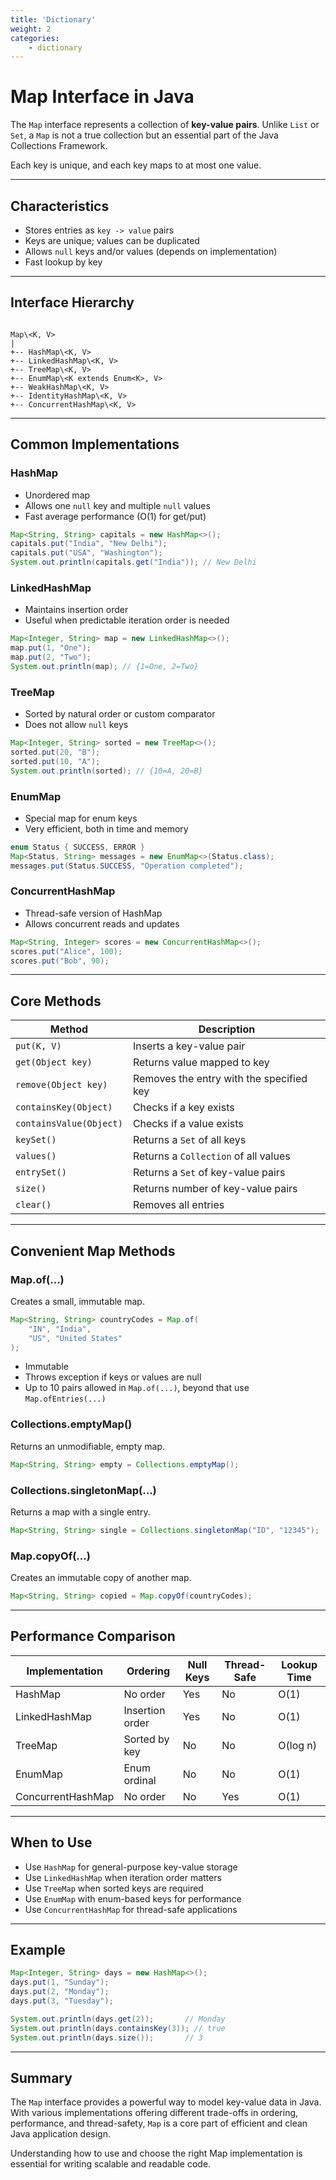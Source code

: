 ```yaml
---
title: 'Dictionary'
weight: 2
categories:
    - dictionary
---
```



# Map Interface in Java

The `Map` interface represents a collection of **key-value pairs**. Unlike `List` or `Set`, a `Map` is not a true collection but an essential part of the Java Collections Framework.

Each key is unique, and each key maps to at most one value.

---

## Characteristics

- Stores entries as `key -> value` pairs
- Keys are unique; values can be duplicated
- Allows `null` keys and/or values (depends on implementation)
- Fast lookup by key

---

## Interface Hierarchy

```

Map\<K, V>
|
+-- HashMap\<K, V>
+-- LinkedHashMap\<K, V>
+-- TreeMap\<K, V>
+-- EnumMap\<K extends Enum<K>, V>
+-- WeakHashMap\<K, V>
+-- IdentityHashMap\<K, V>
+-- ConcurrentHashMap\<K, V>

````

---

## Common Implementations

### HashMap

- Unordered map
- Allows one `null` key and multiple `null` values
- Fast average performance (O(1) for get/put)

```java
Map<String, String> capitals = new HashMap<>();
capitals.put("India", "New Delhi");
capitals.put("USA", "Washington");
System.out.println(capitals.get("India")); // New Delhi
````

### LinkedHashMap

* Maintains insertion order
* Useful when predictable iteration order is needed

```java
Map<Integer, String> map = new LinkedHashMap<>();
map.put(1, "One");
map.put(2, "Two");
System.out.println(map); // {1=One, 2=Two}
```

### TreeMap

* Sorted by natural order or custom comparator
* Does not allow `null` keys

```java
Map<Integer, String> sorted = new TreeMap<>();
sorted.put(20, "B");
sorted.put(10, "A");
System.out.println(sorted); // {10=A, 20=B}
```

### EnumMap

* Special map for enum keys
* Very efficient, both in time and memory

```java
enum Status { SUCCESS, ERROR }
Map<Status, String> messages = new EnumMap<>(Status.class);
messages.put(Status.SUCCESS, "Operation completed");
```

### ConcurrentHashMap

* Thread-safe version of HashMap
* Allows concurrent reads and updates

```java
Map<String, Integer> scores = new ConcurrentHashMap<>();
scores.put("Alice", 100);
scores.put("Bob", 90);
```

---

## Core Methods

| Method                  | Description                              |
| ----------------------- | ---------------------------------------- |
| `put(K, V)`             | Inserts a key-value pair                 |
| `get(Object key)`       | Returns value mapped to key              |
| `remove(Object key)`    | Removes the entry with the specified key |
| `containsKey(Object)`   | Checks if a key exists                   |
| `containsValue(Object)` | Checks if a value exists                 |
| `keySet()`              | Returns a `Set` of all keys              |
| `values()`              | Returns a `Collection` of all values     |
| `entrySet()`            | Returns a `Set` of key-value pairs       |
| `size()`                | Returns number of key-value pairs        |
| `clear()`               | Removes all entries                      |

---

## Convenient Map Methods

### Map.of(...)

Creates a small, immutable map.

```java
Map<String, String> countryCodes = Map.of(
    "IN", "India",
    "US", "United States"
);
```

* Immutable
* Throws exception if keys or values are null
* Up to 10 pairs allowed in `Map.of(...)`, beyond that use `Map.ofEntries(...)`

### Collections.emptyMap()

Returns an unmodifiable, empty map.

```java
Map<String, String> empty = Collections.emptyMap();
```

### Collections.singletonMap(...)

Returns a map with a single entry.

```java
Map<String, String> single = Collections.singletonMap("ID", "12345");
```

### Map.copyOf(...)

Creates an immutable copy of another map.

```java
Map<String, String> copied = Map.copyOf(countryCodes);
```

---

## Performance Comparison

| Implementation    | Ordering        | Null Keys | Thread-Safe | Lookup Time |
| ----------------- | --------------- | --------- | ----------- | ----------- |
| HashMap           | No order        | Yes       | No          | O(1)        |
| LinkedHashMap     | Insertion order | Yes       | No          | O(1)        |
| TreeMap           | Sorted by key   | No        | No          | O(log n)    |
| EnumMap           | Enum ordinal    | No        | No          | O(1)        |
| ConcurrentHashMap | No order        | No        | Yes         | O(1)        |

---

## When to Use

* Use `HashMap` for general-purpose key-value storage
* Use `LinkedHashMap` when iteration order matters
* Use `TreeMap` when sorted keys are required
* Use `EnumMap` with enum-based keys for performance
* Use `ConcurrentHashMap` for thread-safe applications

---

## Example

```java
Map<Integer, String> days = new HashMap<>();
days.put(1, "Sunday");
days.put(2, "Monday");
days.put(3, "Tuesday");

System.out.println(days.get(2));       // Monday
System.out.println(days.containsKey(3)); // true
System.out.println(days.size());       // 3
```

---

## Summary

The `Map` interface provides a powerful way to model key-value data in Java. With various implementations offering different trade-offs in ordering, performance, and thread-safety, `Map` is a core part of efficient and clean Java application design.

Understanding how to use and choose the right Map implementation is essential for writing scalable and readable code.

```
